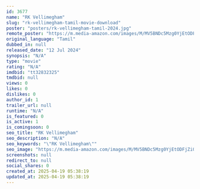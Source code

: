 ```yaml
---
id: 3677
name: "RK Vellimegham"
slug: "rk-vellimegham-tamil-movie-download"
poster: "posters/rk-vellimegham-tamil-2024.jpg"
remote_poster: "https://m.media-amazon.com/images/M/MV5BNDc5Mzg0YjEtODFjZi00NmJlLWEyMDUtZjU2MzdhZjU4ZWQ3XkEyXkFqcGc@._V1_SX300.jpg"
original_language: "Tamil"
dubbed_in: null
released_date: "12 Jul 2024"
synopsis: "N/A"
type: "movie"
rating: "N/A"
imdbid: "tt32832325"
tmdbid: null
views: 0
likes: 0
dislikes: 0
author_id: 1
trailer_url: null
runtime: "N/A"
is_featured: 0
is_active: 1
is_comingsoon: 0
seo_title: "RK Vellimegham"
seo_description: "N/A"
seo_keywords: "\"RK Vellimegham\""
seo_image: "https://m.media-amazon.com/images/M/MV5BNDc5Mzg0YjEtODFjZi00NmJlLWEyMDUtZjU2MzdhZjU4ZWQ3XkEyXkFqcGc@._V1_SX300.jpg"
screenshots: null
redirect_to: null
social_shares: 0
created_at: 2025-04-19 05:38:19
updated_at: 2025-04-19 05:38:19
---
```


